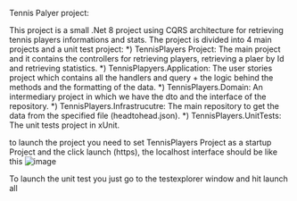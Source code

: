 Tennis Palyer project:

This project is a small .Net 8 project using CQRS architecture for retrieving tennis players informations and stats.
The project is divided into 4 main projects and a unit test project:
  *) TennisPlayers Project: The main project and it contains the controllers for retrieving players, retrieving a plaer by Id and retrieving statistics.
  *) TennisPlapyers.Application: The user stories project which contains all the handlers and query + the logic behind the methods and the formatting of the data.
  *) TennisPlayers.Domain: An intermediary project in which we have the dto and the interface of the repository.
  *) TennisPlayers.Infrastrucutre: The main repository to get the data from the specified file (headtohead.json).
  *) TennisPlayers.UnitTests: The unit tests project in xUnit.

to launch the project you need to set TennisPlayers Project as a startup Project and the click launch (https), the localhost interface should be like this
![image](https://github.com/user-attachments/assets/0a345d71-eec7-4a1c-96d3-4222571920b9)

To launch the unit test you just go to the testexplorer window and hit launch all
